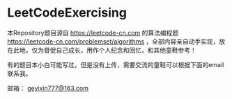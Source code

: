 # LeetCodeExercising
本Repository题目源自 https://leetcode-cn.com 的算法编程题 https://leetcode-cn.com/problemset/algorithms ，全部内容亲自动手实现，放在此地，仅为督促自己成长，用作个人纪念和回忆，和其他童鞋参考！

有的题目本小白可能写过，但是没有上传，需要交流的童鞋可以根据下面的email联系我。

邮箱：
geyixin777@163.com
